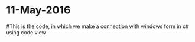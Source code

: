 # 11-May-2016

#This is the code, in which we make a connection with windows form in c# using code view
